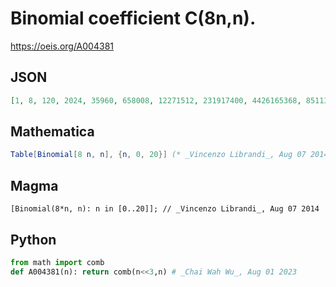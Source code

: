# Binomial coefficient C\(8n,n\)\.
https://oeis.org/A004381
## JSON
```JSON
[1, 8, 120, 2024, 35960, 658008, 12271512, 231917400, 4426165368, 85113005120, 1646492110120, 32006008361808, 624668654531480, 12233149001721760, 240260199935164200, 4730523156632595024]
```
## Mathematica
```Mathematica
Table[Binomial[8 n, n], {n, 0, 20}] (* _Vincenzo Librandi_, Aug 07 2014 *)
```
## Magma
```Magma
[Binomial(8*n, n): n in [0..20]]; // _Vincenzo Librandi_, Aug 07 2014
```
## Python
```Python
from math import comb
def A004381(n): return comb(n<<3,n) # _Chai Wah Wu_, Aug 01 2023
```
